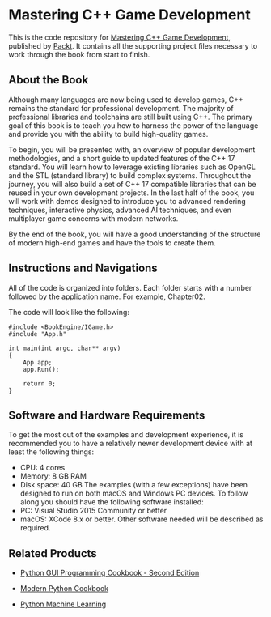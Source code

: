 
# 	Mastering C++ Game Development
This is the code repository for [Mastering C++ Game Development](https://www.packtpub.com/game-development/mastering-c-game-development?utm_source=github&utm_medium=repository&utm_content=9781788629225), published by [Packt](https://www.packtpub.com). It contains all the supporting project files necessary to work through the book from start to finish.

## About the Book
Although many languages are now being used to develop games, C++ remains the standard for professional development. The majority of professional libraries and toolchains are still built using C++. The primary goal of this book is to teach you how to harness the power of the language and provide you with the ability to build high-quality games.

To begin, you will be presented with, an overview of popular development methodologies, and a short guide to updated features of the C++ 17 standard. You will learn how to leverage existing libraries such as OpenGL and the STL (standard library) to build complex systems. Throughout the journey, you will also build a set of C++ 17 compatible libraries that can be reused in your own development projects. In the last half of the book, you will work with demos designed to introduce you to advanced rendering techniques, interactive physics, advanced AI techniques, and even multiplayer game concerns with modern networks.

By the end of the book, you will have a good understanding of the structure of modern high-end games and have the tools to create them.

## Instructions and Navigations
All of the code is organized into folders. Each folder starts with a number followed by the application name. For example, Chapter02.

The code will look like the following:
```
#include <BookEngine/IGame.h>
#include "App.h"

int main(int argc, char** argv)
{
	App app;
	app.Run();

	return 0;
}
```
## Software and Hardware Requirements

To get the most out of the examples and development experience, it is recommended you to have a relatively newer development device with at least the following things:
* CPU: 4 cores
* Memory: 8 GB RAM
* Disk space: 40 GB
The examples (with a few exceptions) have been designed to run on both macOS and Windows PC devices.
To follow along you should have the following software installed:
* PC: Visual Studio 2015 Community or better
* macOS: XCode 8.x or better.
Other software needed will be described as required.

## Related Products
* [Python GUI Programming Cookbook - Second Edition](https://www.packtpub.com/application-development/python-gui-programming-cookbook-second-edition?utm_source=github&utm_medium=repository&utm_content=9781787129450)

* [Modern Python Cookbook](https://www.packtpub.com/application-development/modern-python-cookbook?utm_source=github&utm_medium=repository&utm_content=9781786469250)

* [Python Machine Learning](https://www.packtpub.com/big-data-and-business-intelligence/python-machine-learning?utm_source=github&utm_medium=repository&utm_content=9781783555130)
